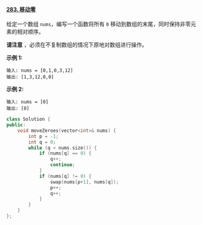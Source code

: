 #### [283. 移动零](https://leetcode.cn/problems/move-zeroes/)

给定一个数组 `nums`，编写一个函数将所有 `0` 移动到数组的末尾，同时保持非零元素的相对顺序。

**请注意** ，必须在不复制数组的情况下原地对数组进行操作。

 

**示例 1:**

```
输入: nums = [0,1,0,3,12]
输出: [1,3,12,0,0]
```

**示例 2:**

```
输入: nums = [0]
输出: [0]
```

 

```C++
class Solution {
public:
    void moveZeroes(vector<int>& nums) {
        int p = -1;
        int q = 0;
        while (q < nums.size()) {
            if (nums[q] == 0) {
                q++;
                continue;
            }
            if (nums[q] != 0) {
                swap(nums[p+1], nums[q]);
                p++;
                q++;
            }
        }
    }
};
```


